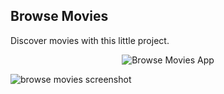 ## Browse Movies
Discover movies with this little project.

<p align="center">
  <img src="https://romantic-mahavira-996fa7.netlify.com/media/projects/browse-movies.gif" alt="Browse Movies App"/>
</p>

![browse movies screenshot](https://romantic-mahavira-996fa7.netlify.com/media/projects/browse-movies.gif "Browse Movies App")

